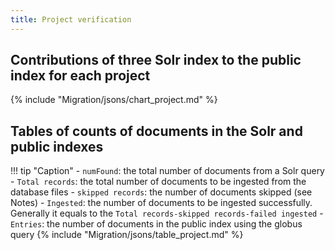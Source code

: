 ```yaml
---
title: Project verification
---
```



## Contributions of three Solr index to the public index for each project
{%
  include "Migration/jsons/chart_project.md"
%}

## Tables of counts of documents in the Solr and public indexes

!!! tip "Caption"
    - `numFound`: the total number of documents from a Solr query
    - `Total records`: the total number of documents to be ingested from the database files
    - `skipped records`: the number of documents skipped (see Notes)
    - `Ingested`: the number of documents to be ingested successfully. Generally it equals to the `Total records-skipped records-failed ingested` 
    - `Entries`: the number of documents in the public index using the globus query
{%
  include "Migration/jsons/table_project.md"
%}
